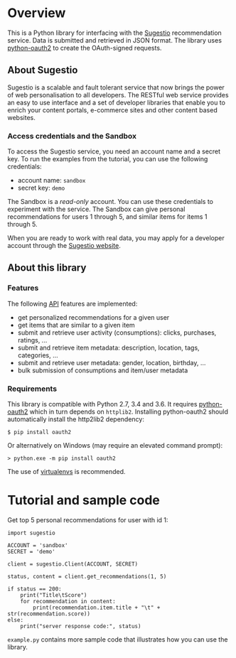 # Overview

This is a Python library for interfacing with the [Sugestio](http://www.sugestio.com) 
recommendation service. Data is submitted and retrieved in JSON format. The library uses
[python-oauth2](http://github.com/simplegeo/python-oauth2) to create the OAuth-signed requests. 

## About Sugestio

Sugestio is a scalable and fault tolerant service that now brings the power of 
web personalisation to all developers. The RESTful web service provides an easy to use 
interface and a set of developer libraries that enable you to enrich 
your content portals, e-commerce sites and other content based websites.

### Access credentials and the Sandbox

To access the Sugestio service, you need an account name and a secret key. 
To run the examples from the tutorial, you can use the following credentials:

* account name: <code>sandbox</code>
* secret key: <code>demo</code>

The Sandbox is a *read-only* account. You can use these credentials to experiment 
with the service. The Sandbox can give personal recommendations for users 1 through 5, 
and similar items for items 1 through 5.

When you are ready to work with real data, you may apply for a developer account through 
the [Sugestio website](http://www.sugestio.com).  

## About this library

### Features

The following [API](http://www.sugestio.com/documentation) features are implemented:

* get personalized recommendations for a given user
* get items that are similar to a given item
* submit and retrieve user activity (consumptions): clicks, purchases, ratings, ...
* submit and retrieve item metadata: description, location, tags, categories, ...
* submit and retrieve user metadata: gender, location, birthday, ...
* bulk submission of consumptions and item/user metadata

### Requirements

This library is compatible with Python 2.7, 3.4 and 3.6. It requires [python-oauth2](https://github.com/joestump/python-oauth2) which in turn depends on <code>httplib2</code>. Installing python-oauth2 should automatically install the http2lib2 dependency:

    $ pip install oauth2
    
Or alternatively on Windows (may require an elevated command prompt):

    > python.exe -m pip install oauth2
    
The use of [virtualenvs](http://docs.python-guide.org/en/latest/dev/virtualenvs/) is recommended.

# Tutorial and sample code

Get top 5 personal recommendations for user with id 1:

	import sugestio

	ACCOUNT = 'sandbox'
	SECRET = 'demo'

	client = sugestio.Client(ACCOUNT, SECRET)

	status, content = client.get_recommendations(1, 5)

    if status == 200:
        print("Title\tScore")
        for recommendation in content:
            print(recommendation.item.title + "\t" + str(recommendation.score))
    else:
        print("server response code:", status)


<code>example.py</code> contains more sample code that illustrates how you can use the library.
